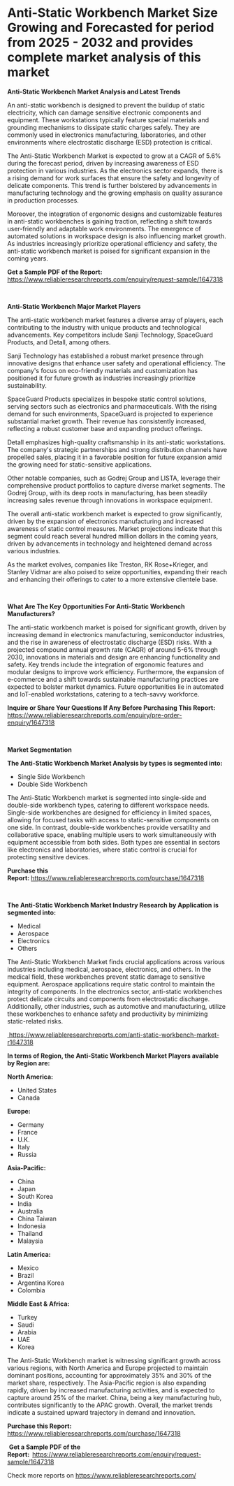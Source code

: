 <p><h1>Anti-Static Workbench Market Size Growing and Forecasted for period from 2025 - 2032 and provides complete market analysis of this market</h1></p><p><strong>Anti-Static Workbench Market Analysis and Latest Trends</strong></p>
<p><p>An anti-static workbench is designed to prevent the buildup of static electricity, which can damage sensitive electronic components and equipment. These workstations typically feature special materials and grounding mechanisms to dissipate static charges safely. They are commonly used in electronics manufacturing, laboratories, and other environments where electrostatic discharge (ESD) protection is critical.</p><p>The Anti-Static Workbench Market is expected to grow at a CAGR of 5.6% during the forecast period, driven by increasing awareness of ESD protection in various industries. As the electronics sector expands, there is a rising demand for work surfaces that ensure the safety and longevity of delicate components. This trend is further bolstered by advancements in manufacturing technology and the growing emphasis on quality assurance in production processes.</p><p>Moreover, the integration of ergonomic designs and customizable features in anti-static workbenches is gaining traction, reflecting a shift towards user-friendly and adaptable work environments. The emergence of automated solutions in workspace design is also influencing market growth. As industries increasingly prioritize operational efficiency and safety, the anti-static workbench market is poised for significant expansion in the coming years.</p></p>
<p><strong>Get a Sample PDF of the Report:&nbsp;</strong> <a href="https://www.reliableresearchreports.com/enquiry/request-sample/1647318?utm_campaign=3027&utm_medium=2&utm_source=Github&utm_content=ia&utm_term=29032025&utm_id=anti-static-workbench">https://www.reliableresearchreports.com/enquiry/request-sample/1647318</a></p>
<p>&nbsp;</p>
<p><strong>Anti-Static Workbench Major Market Players</strong></p>
<p><p>The anti-static workbench market features a diverse array of players, each contributing to the industry with unique products and technological advancements. Key competitors include Sanji Technology, SpaceGuard Products, and Detall, among others.</p><p>Sanji Technology has established a robust market presence through innovative designs that enhance user safety and operational efficiency. The company's focus on eco-friendly materials and customization has positioned it for future growth as industries increasingly prioritize sustainability.</p><p>SpaceGuard Products specializes in bespoke static control solutions, serving sectors such as electronics and pharmaceuticals. With the rising demand for such environments, SpaceGuard is projected to experience substantial market growth. Their revenue has consistently increased, reflecting a robust customer base and expanding product offerings.</p><p>Detall emphasizes high-quality craftsmanship in its anti-static workstations. The company's strategic partnerships and strong distribution channels have propelled sales, placing it in a favorable position for future expansion amid the growing need for static-sensitive applications.</p><p>Other notable companies, such as Godrej Group and LISTA, leverage their comprehensive product portfolios to capture diverse market segments. The Godrej Group, with its deep roots in manufacturing, has been steadily increasing sales revenue through innovations in workspace equipment.</p><p>The overall anti-static workbench market is expected to grow significantly, driven by the expansion of electronics manufacturing and increased awareness of static control measures. Market projections indicate that this segment could reach several hundred million dollars in the coming years, driven by advancements in technology and heightened demand across various industries. </p><p>As the market evolves, companies like Treston, RK Rose+Krieger, and Stanley Vidmar are also poised to seize opportunities, expanding their reach and enhancing their offerings to cater to a more extensive clientele base.</p></p>
<p>&nbsp;</p>
<p><strong>What Are The Key Opportunities For Anti-Static Workbench Manufacturers?</strong></p>
<p><p>The anti-static workbench market is poised for significant growth, driven by increasing demand in electronics manufacturing, semiconductor industries, and the rise in awareness of electrostatic discharge (ESD) risks. With a projected compound annual growth rate (CAGR) of around 5-6% through 2030, innovations in materials and design are enhancing functionality and safety. Key trends include the integration of ergonomic features and modular designs to improve work efficiency. Furthermore, the expansion of e-commerce and a shift towards sustainable manufacturing practices are expected to bolster market dynamics. Future opportunities lie in automated and IoT-enabled workstations, catering to a tech-savvy workforce.</p></p>
<p><strong>Inquire or Share Your Questions If Any Before Purchasing This Report:</strong> <a href="https://www.reliableresearchreports.com/enquiry/pre-order-enquiry/1647318?utm_campaign=3027&utm_medium=2&utm_source=Github&utm_content=ia&utm_term=29032025&utm_id=anti-static-workbench">https://www.reliableresearchreports.com/enquiry/pre-order-enquiry/1647318</a></p>
<p>&nbsp;</p>
<p><strong>Market Segmentation</strong></p>
<p><strong>The Anti-Static Workbench Market Analysis by types is segmented into:</strong></p>
<p><ul><li>Single Side Workbench</li><li>Double Side Workbench</li></ul></p>
<p><p>The Anti-Static Workbench market is segmented into single-side and double-side workbench types, catering to different workspace needs. Single-side workbenches are designed for efficiency in limited spaces, allowing for focused tasks with access to static-sensitive components on one side. In contrast, double-side workbenches provide versatility and collaborative space, enabling multiple users to work simultaneously with equipment accessible from both sides. Both types are essential in sectors like electronics and laboratories, where static control is crucial for protecting sensitive devices.</p></p>
<p><strong>Purchase this Report:&nbsp;</strong><a href="https://www.reliableresearchreports.com/purchase/1647318?utm_campaign=3027&utm_medium=2&utm_source=Github&utm_content=ia&utm_term=29032025&utm_id=anti-static-workbench">https://www.reliableresearchreports.com/purchase/1647318</a></p>
<p>&nbsp;</p>
<p><strong>The Anti-Static Workbench Market Industry Research by Application is segmented into:</strong></p>
<p><ul><li>Medical</li><li>Aerospace</li><li>Electronics</li><li>Others</li></ul></p>
<p><p>The Anti-Static Workbench Market finds crucial applications across various industries including medical, aerospace, electronics, and others. In the medical field, these workbenches prevent static damage to sensitive equipment. Aerospace applications require static control to maintain the integrity of components. In the electronics sector, anti-static workbenches protect delicate circuits and components from electrostatic discharge. Additionally, other industries, such as automotive and manufacturing, utilize these workbenches to enhance safety and productivity by minimizing static-related risks.</p></p>
<p><a href="https://www.reliableresearchreports.com/anti-static-workbench-market-r1647318?utm_campaign=3027&utm_medium=2&utm_source=Github&utm_content=ia&utm_term=29032025&utm_id=anti-static-workbench">&nbsp;https://www.reliableresearchreports.com/anti-static-workbench-market-r1647318</a></p>
<p><strong>In terms of Region, the Anti-Static Workbench Market Players available by Region are:</strong></p>
<p>
    <p> <strong> North America: </strong>
        <ul>
            <li>United States</li>
            <li>Canada</li>
        </ul>
        </p> 
    <p> <strong> Europe: </strong>
        <ul>
            <li>Germany</li>
            <li>France</li>
            <li>U.K.</li>
            <li>Italy</li>
            <li>Russia</li>
        </ul>
        </p> 
    <p> <strong> Asia-Pacific: </strong>
        <ul>
            <li>China</li>
            <li>Japan</li>
            <li>South Korea</li>
            <li>India</li>
            <li>Australia</li>
            <li>China Taiwan</li>
            <li>Indonesia</li>
            <li>Thailand</li>
            <li>Malaysia</li>
        </ul>
        </p> 
    <p> <strong> Latin America: </strong>
        <ul>
            <li>Mexico</li>
            <li>Brazil</li>
            <li>Argentina Korea</li>
            <li>Colombia</li>
        </ul>
        </p> 
    <p> <strong> Middle East & Africa: </strong>
        <ul>
            <li>Turkey</li>
            <li>Saudi</li>
            <li>Arabia</li>
            <li>UAE</li>
            <li>Korea</li>
        </ul>
    </p>
    </p>
<p><p>The Anti-Static Workbench market is witnessing significant growth across various regions, with North America and Europe projected to maintain dominant positions, accounting for approximately 35% and 30% of the market share, respectively. The Asia-Pacific region is also expanding rapidly, driven by increased manufacturing activities, and is expected to capture around 25% of the market. China, being a key manufacturing hub, contributes significantly to the APAC growth. Overall, the market trends indicate a sustained upward trajectory in demand and innovation.</p></p>
<p><strong>Purchase this Report: </strong><a href="https://www.reliableresearchreports.com/purchase/1647318?utm_campaign=3027&utm_medium=2&utm_source=Github&utm_content=ia&utm_term=29032025&utm_id=anti-static-workbench">https://www.reliableresearchreports.com/purchase/1647318</a></p>
<p>&nbsp;<strong>Get a Sample PDF of the Report:&nbsp;&nbsp;</strong><a href="https://www.reliableresearchreports.com/enquiry/request-sample/1647318?utm_campaign=3027&utm_medium=2&utm_source=Github&utm_content=ia&utm_term=29032025&utm_id=anti-static-workbench">https://www.reliableresearchreports.com/enquiry/request-sample/1647318</a></p>
<p><strong></strong></p>
<p>Check more reports on <a href="https://www.reliableresearchreports.com/?utm_campaign=3027&utm_medium=2&utm_source=Github&utm_content=ia&utm_term=29032025&utm_id=anti-static-workbench">https://www.reliableresearchreports.com/</a></p>